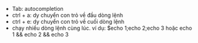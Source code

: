 
- Tab: autocompletion
- ctrl + a: dy chuyển con trỏ về đầu dòng lệnh
- ctrl + e: dy chuyển con trỏ về cuối dòng lệnh
- chạy nhiều dòng lệnh cùng lúc. ví dụ: $echo 1;echo 2;echo 3 hoặc echo 1 && echo 2 && echo 3
